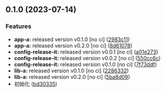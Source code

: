 

## 0.1.0 (2023-07-14)


### Features

* **app-a:** released version v0.1.0 [no ci] ([2983c11](https://github.com/airwaycai/monorepo-release-it/commit/2983c117e6256b0051ac8e7bdf65da8aeae669b6))
* **app-a:** released version v0.2.0 [no ci] ([8d61078](https://github.com/airwaycai/monorepo-release-it/commit/8d6107832b2b9765c9e63cbbb0101f51b240f606))
* **config-release-it:** released version v0.0.1 [no ci] ([a01e273](https://github.com/airwaycai/monorepo-release-it/commit/a01e273c140fc2e8b31b7879529006c06da00f44))
* **config-release-it:** released version v0.0.2 [no ci] ([550cc6c](https://github.com/airwaycai/monorepo-release-it/commit/550cc6c93dea20d53ebb11002d9829c114e1df62))
* **config-release-it:** released version v0.1.0 [no ci] ([7f73ddf](https://github.com/airwaycai/monorepo-release-it/commit/7f73ddf48152d168616bc24a74bc176f832323a4))
* **lib-a:** released version v0.1.0 [no ci] ([2286332](https://github.com/airwaycai/monorepo-release-it/commit/2286332cfbae816415ef49d8e364305b6b219a64))
* **lib-a:** released version v0.2.0 [no ci] ([5ba8d09](https://github.com/airwaycai/monorepo-release-it/commit/5ba8d09a64f179c790e752ea2bca69310c462e3d))
* 初始化 ([bd30335](https://github.com/airwaycai/monorepo-release-it/commit/bd30335e9d78df05a177d5fa91fcb6b49326493c))